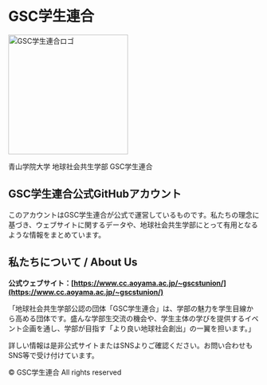 # GSC学生連合
<img src="https://raw.githubusercontent.com/gscstunion/logo4gscstunion/refs/heads/main/logo/jpg/%E5%AD%A6%E9%80%A3%E3%83%AD%E3%82%B4%EF%BC%92_2048.jpg" alt="GSC学生連合ロゴ" height="240" />

青山学院大学 地球社会共生学部 GSC学生連合

## GSC学生連合公式GitHubアカウント
このアカウントはGSC学生連合が公式で運営しているものです。私たちの理念に基づき、ウェブサイトに関するデータや、地球社会共生学部にとって有用となるような情報をまとめています。

## 私たちについて / About Us
**公式ウェブサイト：[https://www.cc.aoyama.ac.jp/~gscstunion/](https://www.cc.aoyama.ac.jp/~gscstunion/)**

「地球社会共生学部公認の団体「GSC学生連合」は、学部の魅力を学生目線から高める団体です。盛んな学部生交流の機会や、学生主体の学びを提供するイベント企画を通し、学部が目指す「より良い地球社会創出」の一翼を担います。」


詳しい情報は是非公式サイトまたはSNSよりご確認ください。お問い合わせもSNS等で受け付けています。


© GSC学生連合 All rights reserved